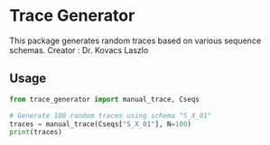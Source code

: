 # Trace Generator

This package generates random traces based on various sequence schemas.
Creator : Dr. Kovacs Laszlo

## Usage

```python
from trace_generator import manual_trace, Cseqs

# Generate 100 random traces using schema "S_X_01"
traces = manual_trace(Cseqs["S_X_01"], N=100)
print(traces)
